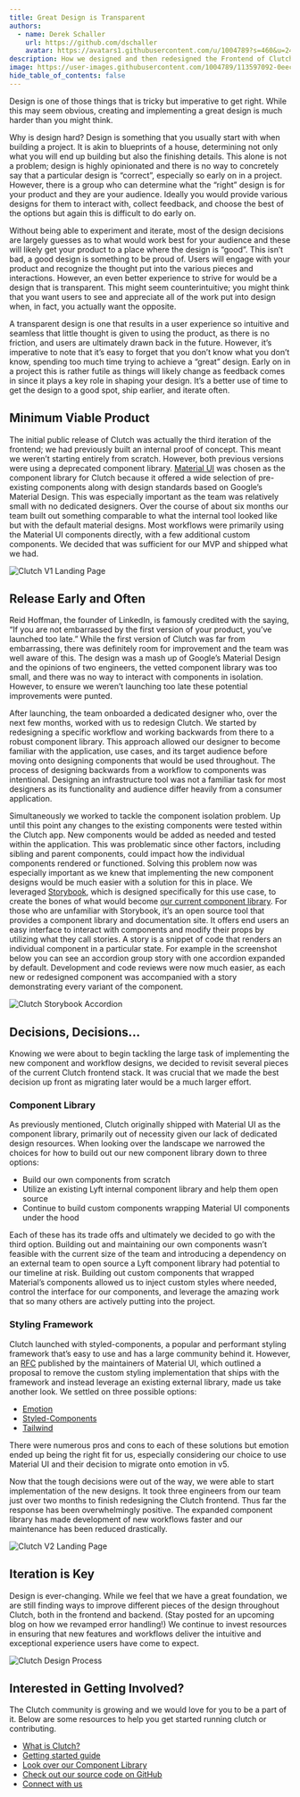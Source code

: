 ```yaml
---
title: Great Design is Transparent
authors:
  - name: Derek Schaller
    url: https://github.com/dschaller
    avatar: https://avatars1.githubusercontent.com/u/1004789?s=460&u=24deb32096e9f892cc91a6ff1ca1af50193b1fbd&v=4
description: How we designed and then redesigned the Frontend of Clutch.
image: https://user-images.githubusercontent.com/1004789/113597092-0eec7800-95f0-11eb-8f94-b953dd790c23.png
hide_table_of_contents: false
---
```


Design is one of those things that is tricky but imperative to get right. While this may seem obvious, creating and implementing a great design is much harder than you might think.

<!--truncate-->

Why is design hard? Design is something that you usually start with when building a project. It is akin to blueprints of a house, determining not only what you will end up building but also the finishing details. This alone is not a problem; design is highly opinionated and there is no way to concretely say that a particular design is “correct”, especially so early on in a project. However, there is a group who can determine what the “right” design is for your product and they are your audience. Ideally you would provide various designs for them to interact with, collect feedback, and choose the best of the options but again this is difficult to do early on.

Without being able to experiment and iterate, most of the design decisions are largely guesses as to what would work best for your audience and these will likely get your product to a place where the design is “good”. This isn’t bad, a good design is something to be proud of. Users will engage with your product and recognize the thought put into the various pieces and interactions. However, an even better experience to strive for would be a design that is transparent. This might seem counterintuitive; you might think that you want users to see and appreciate all of the work put into design when, in fact, you actually want the opposite. 

A transparent design is one that results in a  user experience so intuitive and seamless that little thought is given to using the product, as there is no friction, and users are ultimately drawn back in the future. However, it’s imperative to note that it’s easy to forget that you don’t know what you don’t know, spending too much time trying to achieve a “great” design. Early on in a project this is rather futile as things will likely change as feedback comes in since it plays a key role in shaping your design. It’s a better use of time to get the design to a good spot, ship earlier, and iterate often.


## Minimum Viable Product

The initial public release of Clutch was actually the third iteration of the frontend; we had previously built an internal proof of concept. This meant we weren’t starting entirely from scratch. However, both previous versions were using a deprecated component library. [Material UI](https://material-ui.com/) was chosen as the component library for Clutch because it offered a wide selection of pre-existing components along with design standards based on Google’s Material Design. This was especially important as the team was relatively small with no dedicated designers. Over the course of about six months our team built out something comparable to what the internal tool looked like but with the default material designs. Most workflows were primarily using the Material UI components directly, with a few additional custom components. We decided that was sufficient for our MVP and shipped what we had.

<img alt="Clutch V1 Landing Page" src="https://user-images.githubusercontent.com/1004789/113597561-bec1e580-95f0-11eb-8893-788fc4545a32.png" />

## Release Early and Often

Reid Hoffman, the founder of LinkedIn, is famously credited with the saying, “If you are not embarrassed by the first version of your product, you’ve launched too late.” While the first version of Clutch was far from embarrassing, there was definitely room for improvement and the team was well aware of this. The design was a mash up of Google’s Material Design and the opinions of two engineers, the vetted component library was too small, and there was no way to interact with components in isolation. However, to ensure we weren’t launching too late these potential improvements were punted.

After launching, the team onboarded a dedicated designer who, over the next few months, worked with us to redesign Clutch. We started by redesigning a specific workflow and working backwards from there to a robust component library. This approach allowed our designer to become familiar with the application, use cases, and its target audience before moving onto designing components that would be used throughout. The process of designing backwards from a workflow to components was intentional. Designing an infrastructure tool was not a familiar task for most designers as its functionality and audience differ heavily from a consumer application.

Simultaneously we worked to tackle the component isolation problem. Up until this point any changes to the existing components were tested within the Clutch app. New components would be added as needed and tested within the application. This was problematic since other factors, including sibling and parent components, could impact how the individual components rendered or functioned. Solving this problem now was especially important as we knew that implementing the new component designs would be much easier with a solution for this in place. We leveraged [Storybook](https://storybook.js.org/), which is designed specifically for this use case, to create the bones of what would become [our current component library](https://storybook.clutch.sh/). For those who are unfamiliar with Storybook, it’s an open source tool that provides a component library and documentation site. It offers end users an easy interface to interact with components and modify their props by utilizing what they call stories. A story is a snippet of code that renders an individual component in a particular state. For example in the screenshot below you can see an accordion group story with one accordion expanded by default. Development and code reviews were now much easier, as each new or redesigned component was accompanied with a story demonstrating every variant of the component.

<img alt="Clutch Storybook Accordion" src="https://user-images.githubusercontent.com/1004789/113596886-c634bf00-95ef-11eb-9743-bd20fae758a6.png" />

## Decisions, Decisions...

Knowing we were about to begin tackling the large task of implementing the new component and workflow designs, we decided to revisit several pieces of the current Clutch frontend stack. It was crucial that we made the best decision up front as migrating later would be a much larger effort.

### Component Library

As previously mentioned, Clutch originally shipped with Material UI as the component library, primarily out of necessity given our lack of dedicated design resources. When looking over the landscape we narrowed the choices for how to build out our new component library down to three options:

  * Build our own components from scratch
  * Utilize an existing Lyft internal component library and help them open source
  * Continue to build custom components wrapping Material UI components under the hood

Each of these has its trade offs and ultimately we decided to go with the third option. Building out and maintaining our own components wasn’t feasible with the current size of the team and introducing a dependency on an external team to open source a Lyft component library had potential to our timeline at risk. Building out custom components that wrapped Material’s components allowed us to inject custom styles where needed, control the interface for our components, and leverage the amazing work that so many others are actively putting into the project.

### Styling Framework

Clutch launched with styled-components, a popular and performant styling framework that’s easy to use and has a large community behind it. However, an [RFC](https://github.com/mui-org/material-ui/issues/22342) published by the maintainers of Material UI, which outlined a proposal to remove the custom styling implementation that ships with the framework and instead leverage an existing external library, made us take another look. We settled on three possible options:

  * [Emotion](https://emotion.sh/)
  * [Styled-Components](https://styled-components.com/)
  * [Tailwind](https://tailwindcss.com/)

There were numerous pros and cons to each of these solutions but emotion ended up being the right fit for us, especially considering our choice to use Material UI and their decision to migrate onto emotion in v5.

Now that the tough decisions were out of the way, we were able to start implementation of the new designs. It took three engineers from our team just over two months to finish redesigning the Clutch frontend. Thus far the response has been overwhelmingly positive. The expanded component library has made development of new workflows faster and our maintenance has been reduced drastically.

<img alt="Clutch V2 Landing Page" src="https://user-images.githubusercontent.com/1004789/113597092-0eec7800-95f0-11eb-8f94-b953dd790c23.png" />

## Iteration is Key

Design is ever-changing. While we feel that we have a great foundation, we are still finding ways to improve different pieces of the design throughout Clutch, both in the frontend and backend. (Stay posted for an upcoming blog on how we revamped error handling!) We continue to invest resources in ensuring that new features and workflows deliver the intuitive and exceptional experience users have come to expect.

<img alt="Clutch Design Process" src="https://user-images.githubusercontent.com/1004789/113596372-119a9d80-95ef-11eb-96cc-e829c905592f.png" />

## Interested in Getting Involved?

The Clutch community is growing and we would love for you to be a part of it. Below are some resources to help you get started running clutch or contributing.

  * [What is Clutch?](https://clutch.sh/docs/about/what-is-clutch)
  * [Getting started guide](https://clutch.sh/docs/getting-started/build-guides)
  * [Look over our Component Library](http://storybook.clutch.sh/)
  * [Check out our source code on GitHub](https://github.com/lyft/clutch)
  * [Connect with us](https://clutch.sh/docs/community)
